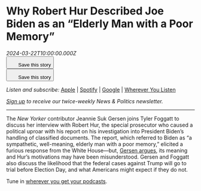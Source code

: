 # Why Robert Hur Described Joe Biden as an “Elderly Man with a Poor Memory”

<div><i>2024-03-22T10:00:00.000Z</i></div><div><img alt="" src="https://media.newyorker.com/photos/637541f2b19ab8521b9fe1c2/16:9/w_1280,c_limit/The%20Political%20Scene%20In%20Conversation.jpg" /></div><article><div></div><div><div><div><div><button id="bookmark"><span><svg fill="none" height="24" viewBox="0 0 24 24" width="24" xmlns="http://www.w3.org/2000/svg"><title>Save this story</title><path d="M20 23.9508L12.5 19.7312L5 23.9508V2.95081H14V3.93211H6V22.1845L12.5 18.5536L19 22.1845V8.83866H20V23.9508Z"></path><path d="M23 3H20V0H19V3H16V4H19V7H20V4H23V3Z"></path></svg></span><span>Save this story</span></button></div><div><button id="bookmark"><span><svg fill="none" height="24" viewBox="0 0 24 24" width="24" xmlns="http://www.w3.org/2000/svg"><title>Save this story</title><path d="M20 23.9508L12.5 19.7312L5 23.9508V2.95081H14V3.93211H6V22.1845L12.5 18.5536L19 22.1845V8.83866H20V23.9508Z"></path><path d="M23 3H20V0H19V3H16V4H19V7H20V4H23V3Z"></path></svg></span><span>Save this story</span></button></div></div></div><div><div><div><div><div><div><div><figure><div><div></div></div></figure><p><em>Listen and subscribe:</em> <a href="https://pod.link/EAxjj.apple?pdst_key=df1e65c3eb684bbabcda953605e811ee&amp;pdst_group=83a946fcfb264355b29c24a0dd34adf2&amp;pdst_label=bj0vajYd" rel="noopener" target="_blank">Apple</a> | <a href="https://pod.link/EAxjj.spotify?pdst_key=df1e65c3eb684bbabcda953605e811ee&amp;pdst_group=83a946fcfb264355b29c24a0dd34adf2&amp;pdst_label=bj0vajYd" rel="noopener" target="_blank">Spotify</a> | <a href="https://pod.link/EAxjj.google?pdst_key=df1e65c3eb684bbabcda953605e811ee&amp;pdst_group=83a946fcfb264355b29c24a0dd34adf2&amp;pdst_label=bj0vajYd" rel="noopener" target="_blank">Google</a> | <a href="https://pod.link/EAxjj?pdst_key=df1e65c3eb684bbabcda953605e811ee&amp;pdst_group=83a946fcfb264355b29c24a0dd34adf2&amp;pdst_label=bj0vajYd" rel="noopener" target="_blank">Wherever You Listen</a></p><p><em><a href="https://www.newyorker.com/newsletter/news-politics">Sign up</a> to receive our twice-weekly News &amp; Politics newsletter.</em></p><hr /><p>The <em>New Yorker</em> contributor Jeannie Suk Gersen joins Tyler Foggatt to discuss her interview with Robert Hur, the special prosecutor who caused a political uproar with his report on his investigation into President Biden’s handling of classified documents. The report, which referred to Biden as “a sympathetic, well-meaning, elderly man with a poor memory,” elicited a furious response from the White House—but, <a href="https://www.newyorker.com/news/daily-comment/the-impossible-role-of-robert-hur">Gersen argues</a>, its meaning and Hur’s motivations may have been misunderstood. Gersen and Foggatt also discuss the likelihood that the federal cases against Trump will go to trial before Election Day, and what Americans might expect if they do not.</p><p>Tune in <a href="https://link.chtbl.com/p7tKbZe1" rel="noopener" target="_blank">wherever you get your podcasts</a>.</p></div></div></div><div><aside style="height: auto;"><div><div><div><div><div><div><div><div></div></div><div><div></div><div></div></div></div><div></div></div></div><div></div><div><div><div><div><div></div></div><div><div></div><div></div></div></div><div></div></div></div></div></div><div></div></div></aside></div></div></div><div><div><div><div><div><aside><div><div></div><div></div></div></aside></div></div></div></div></div></div></div><div><div><div><div><div></div></div></div></div></div></div></article>
